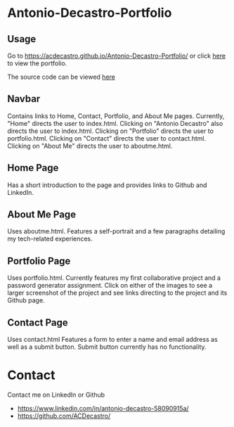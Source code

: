# Antonio-Decastro-Portfolio

## Usage
Go to https://acdecastro.github.io/Antonio-Decastro-Portfolio/ or click [here](https://acdecastro.github.io/Antonio-Decastro-Portfolio/) to view the portfolio.

The source code can be viewed [here](https://github.com/ACDecastro/Antonio-Decastro-Portfolio)

## Navbar
Contains links to Home, Contact, Portfolio, and About Me pages.
Currently, "Home" directs the user to index.html.
Clicking on "Antonio Decastro" also directs the user to index.html.
Clicking on "Portfolio" directs the user to portfolio.html.
Clicking on "Contact" directs the user to contact.html.
Clicking on "About Me" directs the user to aboutme.html.

## Home Page
Has a short introduction to the page and provides links to Github and LinkedIn.

## About Me Page
Uses aboutme.html.
Features a self-portrait and a few paragraphs detailing my tech-related experiences.

## Portfolio Page
Uses portfolio.html.
Currently features my first collaborative project and a password generator assignment. Click on either of the images to see a larger screenshot of the project and see links directing to the project and its Github page.

## Contact Page
Uses contact.html
Features a form to enter a name and email address as well as a submit button. Submit button currently has no functionality.

# Contact
Contact me on LinkedIn or Github
- https://www.linkedin.com/in/antonio-decastro-58090915a/
- https://github.com/ACDecastro/